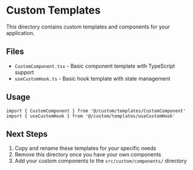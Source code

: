 # Custom Templates

This directory contains custom templates and components for your application.

## Files
- `CustomComponent.tsx` - Basic component template with TypeScript support
- `useCustomHook.ts` - Basic hook template with state management

## Usage
```tsx
import { CustomComponent } from '@/custom/templates/CustomComponent'
import { useCustomHook } from '@/custom/templates/useCustomHook'
```

## Next Steps
1. Copy and rename these templates for your specific needs
2. Remove this directory once you have your own components
3. Add your custom components to the `src/custom/components/` directory

